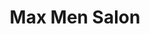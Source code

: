 ---
title: "Max Men Salon"
url: /branch-1azizabad-main-rd-federal-b-area-azizabad-block-8-gulberg-town-karachi-karachi-city-sindh-pakistan/max-men-salon/
shop: Friseur
---